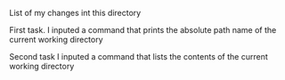 List of my changes int this directory

First task.
I inputed a command that prints the absolute path name of the current working directory

Second task
I inputed a command that lists the contents of the current working directory


